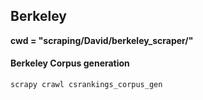 ## Berkeley

**cwd = "scraping/David/berkeley_scraper/"**
#### Berkeley Corpus generation

```scrapy crawl csrankings_corpus_gen```